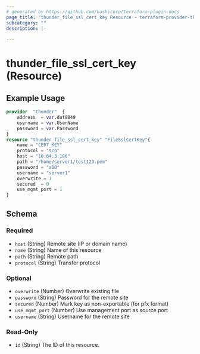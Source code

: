 ```yaml
---
# generated by https://github.com/hashicorp/terraform-plugin-docs
page_title: "thunder_file_ssl_cert_key Resource - terraform-provider-thunder"
subcategory: ""
description: |-
  
---
```


# thunder_file_ssl_cert_key (Resource)



## Example Usage

```terraform
provider  "thunder"  {
    address  = var.dut9049
    username = var.UserName
    password = var.Password
}
resource "thunder_file_ssl_cert_key" "FileSslCertKey"{
    name = "CERT_KEY"
    protocol = "scp"
    host = "10.64.3.186"
    path = "/home/server1/test123.pem"
    password = "a10"
    username = "server1"
    overwrite = 1
    secured  = 0
    use_mgmt_port = 1   
}
```

<!-- schema generated by tfplugindocs -->
## Schema

### Required

- `host` (String) Remote site (IP or domain name)
- `name` (String) Name of this resource
- `path` (String) Remote path
- `protocol` (String) Transfer protocol

### Optional

- `overwrite` (Number) Overwrite existing file
- `password` (String) Password for the remote site
- `secured` (Number) Mark key as non-exportable (for pfx format)
- `use_mgmt_port` (Number) Use management port as source port
- `username` (String) Username for the remote site

### Read-Only

- `id` (String) The ID of this resource.


